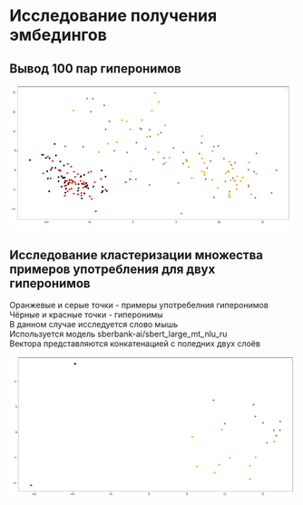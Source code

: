 # Исследование получения эмбедингов

## Вывод 100 пар гиперонимов

![](./embeddings_research/100couple.png)

## Исследование кластеризации множества примеров употребления для двух гиперонимов

Оранжевые и серые точки - примеры употребелния гиперонимов  
Чёрные и красные точки - гиперонимы  
В данном случае исследуется слово мышь  
Используется модель sberbank-ai/sbert_large_mt_nlu_ru  
Вектора представляются конкатенацией с поледних двух слоёв    

![](./embeddings_research/mouse_1.png)
